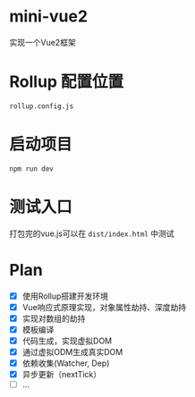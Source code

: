 # mini-vue2

实现一个Vue2框架

# Rollup 配置位置

`rollup.config.js`

# 启动项目

`npm run dev`

# 测试入口

打包完的vue.js可以在 `dist/index.html` 中测试

# Plan

- [x] 使用Rollup搭建开发环境
- [x] Vue响应式原理实现，对象属性劫持、深度劫持
- [x] 实现对数组的劫持
- [x] 模板编译
- [x] 代码生成，实现虚拟DOM
- [x] 通过虚拟ODM生成真实DOM
- [x] 依赖收集(Watcher, Dep)
- [x] 异步更新（nextTick）
- [ ] ...
